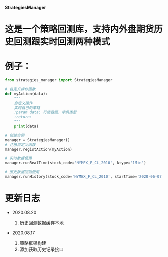 **StrategiesManager**

# 这是一个策略回测库，支持内外盘期货历史回测跟实时回测两种模式

# 例子：
```python
from strategies_manager import StrategiesManager

# 自定义操作函数
def myAction(data):
    """
    自定义操作
    实现自己的策略
    :param data: 行情数据，字典类型
    :return:
    """
    print(data)

# 创建实例
manager = StrategiesManager()
# 注册自定义函数
manager.registAction(myAction)

# 实时数据使用
manager.runRealTime(stock_code='NYMEX_F_CL_2010', ktype='1Min')

# 历史数据回测使用
manager.runHistory(stock_code='NYMEX_F_CL_2010', startTime='2020-06-07', endTime='2020-08-17', ktype='1Min')
```
# 更新日志
- 2020.08.20
    1) 历史回测数据缓存本地

- 2020.08.17
    1) 策略框架构建
    2) 添加获取历史记录接口
